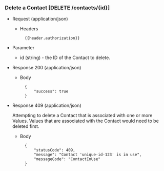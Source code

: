 ### Delete a Contact [DELETE /contacts/{id}]

+ Request (application/json)
    + Headers
    
            {{header.authorization}}

+ Parameter
    + id (string) - the ID of the Contact to delete.

+ Response 200 (application/json)

    + Body

            {
                "success": true
            }

+ Response 409 (application/json)

    Attempting to delete a Contact that is associated with one or more Values. Values that are associated with the Contact would need to be deleted first. 

    + Body

            {
                "statusCode": 409,
                "message": "Contact 'unique-id-123' is in use",
                "messageCode": "ContactInUse"
            }
